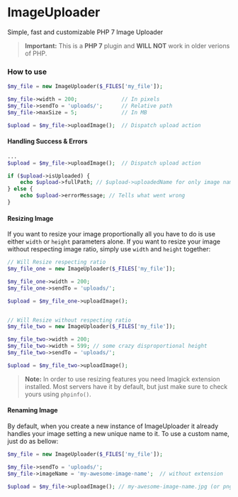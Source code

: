# ImageUploader
Simple, fast and customizable PHP 7 Image Uploader

> **Important:** This is a **PHP 7** plugin and **WILL NOT** work in older verions of PHP.


### How to use

```php
$my_file = new ImageUploader($_FILES['my_file']);

$my_file->width = 200;              // In pixels
$my_file->sendTo = 'uploads/';      // Relative path
$my_file->maxSize = 5;              // In MB

$upload = $my_file->uploadImage();  // Dispatch upload action
```

#### Handling Success & Errors

```php
...
$upload = $my_file->uploadImage();  // Dispatch upload action

if ($upload->isUploaded) {
    echo $upload->fullPath; // $upload->uploadedName for only image name
} else {
    echo $upload->errorMessage; // Tells what went wrong
}
```

#### Resizing Image

If you want to resize your image proportionally all you have to do is use either `width` or `height` parameters alone. If you want to resize your image without respecting image ratio, simply use `width` and `height` together:

```php
// Will Resize respecting ratio
$my_file_one = new ImageUploader($_FILES['my_file']);

$my_file_one->width = 200;
$my_file_one->sendTo = 'uploads/';

$upload = $my_file_one->uploadImage();


// Will Resize without respecting ratio
$my_file_two = new ImageUploader($_FILES['my_file']);

$my_file_two->width = 200;
$my_file_two->width = 599; // some crazy disproportional height
$my_file_two->sendTo = 'uploads/';

$upload = $my_file_two->uploadImage();
```
> **Note:** In order to use resizing features you need Imagick extension installed. Most servers have it by default, but just make sure to check yours using `phpinfo()`. 

#### Renaming Image

By default, when you create a new instance of ImageUploader it already handles your image setting a new unique name to it. To use a custom name, just do as bellow:

```php
$my_file = new ImageUploader($_FILES['my_file']);

$my_file->sendTo = 'uploads/';
$my_file->imageName = 'my-awesome-image-name';  // without extension

$upload = $my_file->uploadImage(); // my-awesome-image-name.jpg (or png, etc)
```
